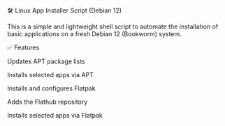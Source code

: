 🛠️ Linux App Installer Script (Debian 12) 


This is a simple and lightweight shell script to automate the installation of basic applications on a fresh Debian 12 (Bookworm) system.

✅ Features

  Updates APT package lists

  Installs selected apps via APT

  Installs and configures Flatpak

  Adds the Flathub repository

  Installs selected apps via Flatpak
